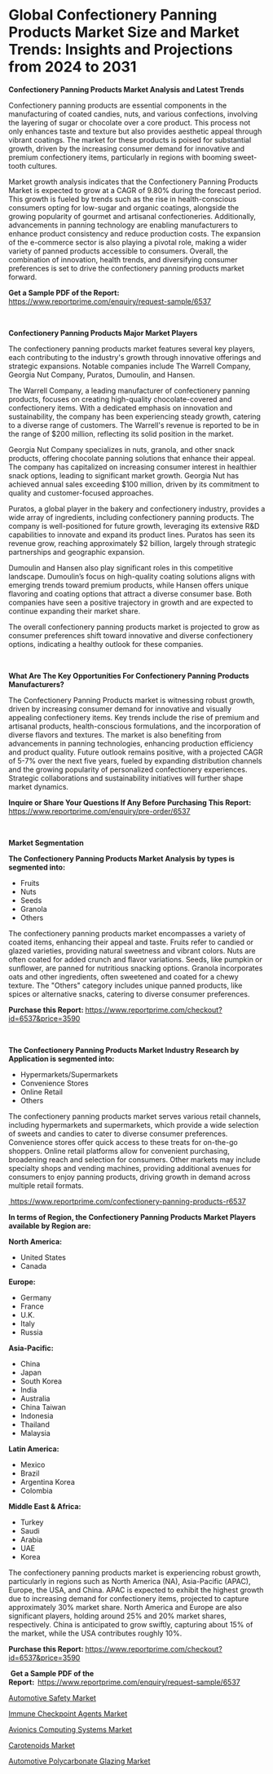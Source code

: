 <p><h1>Global Confectionery Panning Products Market Size and Market Trends: Insights and Projections from 2024 to 2031</h1></p><p><strong>Confectionery Panning Products Market Analysis and Latest Trends</strong></p>
<p><p>Confectionery panning products are essential components in the manufacturing of coated candies, nuts, and various confections, involving the layering of sugar or chocolate over a core product. This process not only enhances taste and texture but also provides aesthetic appeal through vibrant coatings. The market for these products is poised for substantial growth, driven by the increasing consumer demand for innovative and premium confectionery items, particularly in regions with booming sweet-tooth cultures.</p><p>Market growth analysis indicates that the Confectionery Panning Products Market is expected to grow at a CAGR of 9.80% during the forecast period. This growth is fueled by trends such as the rise in health-conscious consumers opting for low-sugar and organic coatings, alongside the growing popularity of gourmet and artisanal confectioneries. Additionally, advancements in panning technology are enabling manufacturers to enhance product consistency and reduce production costs. The expansion of the e-commerce sector is also playing a pivotal role, making a wider variety of panned products accessible to consumers. Overall, the combination of innovation, health trends, and diversifying consumer preferences is set to drive the confectionery panning products market forward.</p></p>
<p><strong>Get a Sample PDF of the Report:&nbsp;</strong> <a href="https://www.reportprime.com/enquiry/request-sample/6537?utm_campaign=1836&utm_medium=2&utm_source=Github&utm_content=ia&utm_term=27112024&utm_id=confectionery-panning-products">https://www.reportprime.com/enquiry/request-sample/6537</a></p>
<p>&nbsp;</p>
<p><strong>Confectionery Panning Products Major Market Players</strong></p>
<p><p>The confectionery panning products market features several key players, each contributing to the industry's growth through innovative offerings and strategic expansions. Notable companies include The Warrell Company, Georgia Nut Company, Puratos, Dumoulin, and Hansen.</p><p>The Warrell Company, a leading manufacturer of confectionery panning products, focuses on creating high-quality chocolate-covered and confectionery items. With a dedicated emphasis on innovation and sustainability, the company has been experiencing steady growth, catering to a diverse range of customers. The Warrell's revenue is reported to be in the range of $200 million, reflecting its solid position in the market.</p><p>Georgia Nut Company specializes in nuts, granola, and other snack products, offering chocolate panning solutions that enhance their appeal. The company has capitalized on increasing consumer interest in healthier snack options, leading to significant market growth. Georgia Nut has achieved annual sales exceeding $100 million, driven by its commitment to quality and customer-focused approaches.</p><p>Puratos, a global player in the bakery and confectionery industry, provides a wide array of ingredients, including confectionery panning products. The company is well-positioned for future growth, leveraging its extensive R&D capabilities to innovate and expand its product lines. Puratos has seen its revenue grow, reaching approximately $2 billion, largely through strategic partnerships and geographic expansion.</p><p>Dumoulin and Hansen also play significant roles in this competitive landscape. Dumoulin’s focus on high-quality coating solutions aligns with emerging trends toward premium products, while Hansen offers unique flavoring and coating options that attract a diverse consumer base. Both companies have seen a positive trajectory in growth and are expected to continue expanding their market share.</p><p>The overall confectionery panning products market is projected to grow as consumer preferences shift toward innovative and diverse confectionery options, indicating a healthy outlook for these companies.</p></p>
<p>&nbsp;</p>
<p><strong>What Are The Key Opportunities For Confectionery Panning Products Manufacturers?</strong></p>
<p><p>The Confectionery Panning Products market is witnessing robust growth, driven by increasing consumer demand for innovative and visually appealing confectionery items. Key trends include the rise of premium and artisanal products, health-conscious formulations, and the incorporation of diverse flavors and textures. The market is also benefiting from advancements in panning technologies, enhancing production efficiency and product quality. Future outlook remains positive, with a projected CAGR of 5-7% over the next five years, fueled by expanding distribution channels and the growing popularity of personalized confectionery experiences. Strategic collaborations and sustainability initiatives will further shape market dynamics.</p></p>
<p><strong>Inquire or Share Your Questions If Any Before Purchasing This Report:</strong> <a href="https://www.reportprime.com/enquiry/pre-order/6537?utm_campaign=1836&utm_medium=2&utm_source=Github&utm_content=ia&utm_term=27112024&utm_id=confectionery-panning-products">https://www.reportprime.com/enquiry/pre-order/6537</a></p>
<p>&nbsp;</p>
<p><strong>Market Segmentation</strong></p>
<p><strong>The Confectionery Panning Products Market Analysis by types is segmented into:</strong></p>
<p><ul><li>Fruits</li><li>Nuts</li><li>Seeds</li><li>Granola</li><li>Others</li></ul></p>
<p><p>The confectionery panning products market encompasses a variety of coated items, enhancing their appeal and taste. Fruits refer to candied or glazed varieties, providing natural sweetness and vibrant colors. Nuts are often coated for added crunch and flavor variations. Seeds, like pumpkin or sunflower, are panned for nutritious snacking options. Granola incorporates oats and other ingredients, often sweetened and coated for a chewy texture. The "Others" category includes unique panned products, like spices or alternative snacks, catering to diverse consumer preferences.</p></p>
<p><strong>Purchase this Report:&nbsp;</strong><a href="https://www.reportprime.com/checkout?id=6537&price=3590&utm_campaign=1836&utm_medium=2&utm_source=Github&utm_content=ia&utm_term=27112024&utm_id=confectionery-panning-products">https://www.reportprime.com/checkout?id=6537&price=3590</a></p>
<p>&nbsp;</p>
<p><strong>The Confectionery Panning Products Market Industry Research by Application is segmented into:</strong></p>
<p><ul><li>Hypermarkets/Supermarkets</li><li>Convenience Stores</li><li>Online Retail</li><li>Others</li></ul></p>
<p><p>The confectionery panning products market serves various retail channels, including hypermarkets and supermarkets, which provide a wide selection of sweets and candies to cater to diverse consumer preferences. Convenience stores offer quick access to these treats for on-the-go shoppers. Online retail platforms allow for convenient purchasing, broadening reach and selection for consumers. Other markets may include specialty shops and vending machines, providing additional avenues for consumers to enjoy panning products, driving growth in demand across multiple retail formats.</p></p>
<p><a href="https://www.reportprime.com/confectionery-panning-products-r6537?utm_campaign=1836&utm_medium=2&utm_source=Github&utm_content=ia&utm_term=27112024&utm_id=confectionery-panning-products">&nbsp;https://www.reportprime.com/confectionery-panning-products-r6537</a></p>
<p><strong>In terms of Region, the Confectionery Panning Products Market Players available by Region are:</strong></p>
<p>
    <p> <strong> North America: </strong>
        <ul>
            <li>United States</li>
            <li>Canada</li>
        </ul>
        </p> 
    <p> <strong> Europe: </strong>
        <ul>
            <li>Germany</li>
            <li>France</li>
            <li>U.K.</li>
            <li>Italy</li>
            <li>Russia</li>
        </ul>
        </p> 
    <p> <strong> Asia-Pacific: </strong>
        <ul>
            <li>China</li>
            <li>Japan</li>
            <li>South Korea</li>
            <li>India</li>
            <li>Australia</li>
            <li>China Taiwan</li>
            <li>Indonesia</li>
            <li>Thailand</li>
            <li>Malaysia</li>
        </ul>
        </p> 
    <p> <strong> Latin America: </strong>
        <ul>
            <li>Mexico</li>
            <li>Brazil</li>
            <li>Argentina Korea</li>
            <li>Colombia</li>
        </ul>
        </p> 
    <p> <strong> Middle East & Africa: </strong>
        <ul>
            <li>Turkey</li>
            <li>Saudi</li>
            <li>Arabia</li>
            <li>UAE</li>
            <li>Korea</li>
        </ul>
    </p>
    </p>
<p><p>The confectionery panning products market is experiencing robust growth, particularly in regions such as North America (NA), Asia-Pacific (APAC), Europe, the USA, and China. APAC is expected to exhibit the highest growth due to increasing demand for confectionery items, projected to capture approximately 30% market share. North America and Europe are also significant players, holding around 25% and 20% market shares, respectively. China is anticipated to grow swiftly, capturing about 15% of the market, while the USA contributes roughly 10%.</p></p>
<p><strong>Purchase this Report: </strong><a href="https://www.reportprime.com/checkout?id=6537&price=3590&utm_campaign=1836&utm_medium=2&utm_source=Github&utm_content=ia&utm_term=27112024&utm_id=confectionery-panning-products">https://www.reportprime.com/checkout?id=6537&price=3590</a></p>
<p>&nbsp;<strong>Get a Sample PDF of the Report:&nbsp;&nbsp;</strong><a href="https://www.reportprime.com/enquiry/request-sample/6537?utm_campaign=1836&utm_medium=2&utm_source=Github&utm_content=ia&utm_term=27112024&utm_id=confectionery-panning-products">https://www.reportprime.com/enquiry/request-sample/6537</a></p>
<p><strong></strong></p>
<p><p><a href="https://www.linkedin.com/pulse/size-share-projected-growth-rate-automotive-safety-marketwith-umvgf?utm_campaign=1836&utm_medium=2&utm_source=Github&utm_content=ia&utm_term=27112024&utm_id=confectionery-panning-products">Automotive Safety Market</a></p><p><a href="https://issuu.com/reportprime-2/docs/immune-checkpoint-agents-market-siz_eeaa1920935afb?utm_campaign=1836&utm_medium=2&utm_source=Github&utm_content=ia&utm_term=27112024&utm_id=confectionery-panning-products">Immune Checkpoint Agents Market</a></p><p><a href="https://issuu.com/reportprime-2/docs/avionics-computing-systems-market-s_8b4a4055dab201?utm_campaign=1836&utm_medium=2&utm_source=Github&utm_content=ia&utm_term=27112024&utm_id=confectionery-panning-products">Avionics Computing Systems Market</a></p><p><a href="https://github.com/mabutironaldo/Market-Research-Report-List-6/blob/main/carotenoids-market.md?utm_campaign=1836&utm_medium=2&utm_source=Github&utm_content=ia&utm_term=27112024&utm_id=confectionery-panning-products">Carotenoids Market</a></p><p><a href="https://www.linkedin.com/pulse/automotive-polycarbonate-glazing-market-research-report-projected-qaejf?utm_campaign=1836&utm_medium=2&utm_source=Github&utm_content=ia&utm_term=27112024&utm_id=confectionery-panning-products">Automotive Polycarbonate Glazing Market</a></p></p>